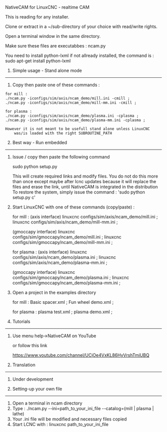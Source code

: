 NativeCAM for LinuxCNC - realtime CAM

This is reading for any installer.

Clone or extract in a ~/sub-directory of your choice with read/write rights.

Open a terminal window in the same directory.

Make sure these files are executabbes :
	ncam.py
		
You need to install python-lxml if not allready installed, the command is :
	sudo apt-get install python-lxml

1.	Simple usage - Stand alone mode
--------------------------------------------------------------------------------
1.	 Copy then paste one of these commands :

	for mill : 
	./ncam.py -iconfigs/sim/axis/ncam_demo/mill.ini -cmill ; 
	./ncam.py -iconfigs/sim/axis/ncam_demo/mill-mm.ini -cmill ; 

    for plasma : 
	./ncam.py -iconfigs/sim/axis/ncam_demo/plasma.ini -cplasma ;
	./ncam.py -iconfigs/sim/axis/ncam_demo/plasma-mm.ini -cplasma ;

	However it is not meant to be usefull stand alone unless LinuxCNC
		was/is loaded with the right SUBROUTINE_PATH


2.	Best way - Run embedded
--------------------------------------------------------------------------------
1.	Issue / copy then paste the following command
	
	sudo python setup.py
	
	This will create required links and modify files.
	You do not do this more than once except maybe after lcnc updates
	because it will replace the files and erase the link,
	until NativeCAM is integrated in the distribution
	To restore the system, simply issue the command : 'sudo python setup.py c'

2.	Start LinuxCNC with one of these commands (copy/paste) :

	for mill : 
	(axis interface)
	linuxcnc configs/sim/axis/ncam_demo/mill.ini ; 
	linuxcnc configs/sim/axis/ncam_demo/mill-mm.ini ; 
	
	(gmoccapy interface)
	linuxcnc configs/sim/gmoccapy/ncam_demo/mill.ini ; 
	linuxcnc configs/sim/gmoccapy/ncam_demo/mill-mm.ini ; 

    for plasma : 
	(axis interface)
	linuxcnc configs/sim/axis/ncam_demo/plasma.ini ;
	linuxcnc configs/sim/axis/ncam_demo/plasma-mm.ini ;
	
	(gmoccapy interface)
	linuxcnc configs/sim/gmoccapy/ncam_demo/plasma.ini ;
	linuxcnc configs/sim/gmoccapy/ncam_demo/plasma-mm.ini ;

3.	Open a project in the examples directory
	
	for mill : 
	Basic spacer.xml ; 
	Fun wheel demo.xml ; 

	for plasma :
	plasma test.xml ;
	plasma demo.xml ; 

	
3.	Tutorials
--------------------------------------------------------------------------------
1.	Use menu help->NativeCAM on YouTube
	
	or follow this link
		
	https://www.youtube.com/channel/UCjOe4VxKL86HyVrshTmiUBQ


4.	Translation
--------------------------------------------------------------------------------
1.	Under development
	

5.	Setting-up your own file
--------------------------------------------------------------------------------
1.	Open a terminal in ncam directory
2.	Type : ./ncam.py --ini=path_to_your_ini_file --catalog=(mill | plasma | lathe)
3.	Your .ini file will be modified and necessary files copied
4.	Start LCNC with : linuxcnc path_to_your_ini_file
